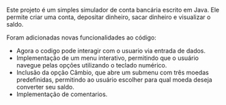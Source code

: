 Este projeto é um simples simulador de conta bancária escrito em Java. Ele permite criar uma conta, depositar dinheiro, sacar dinheiro e visualizar o saldo.

Foram adicionadas novas funcionalidades ao código:

- Agora o codigo pode interagir com o usuario via entrada de dados.
- Implementação de um menu interativo, permitindo que o usuário navegue pelas opções utilizando o teclado numérico.
- Inclusão da opção Câmbio, que abre um submenu com três moedas predefinidas, permitindo ao usuário escolher para qual moeda deseja converter seu saldo.
- Implementação de comentarios.

